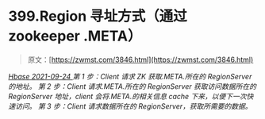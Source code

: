 <!--yml
category: 未分类
date: 0001-01-01 00:00:00
--->

# 399.Region 寻址方式（通过 zookeeper .META）

> 原文：[https://zwmst.com/3846.html](https://zwmst.com/3846.html)

   [ *Hbase* ](https://zwmst.com/hbase)*[ <time datetime="2021-09-24T10:50:36+08:00"> 2021-09-24 </time> ](https://zwmst.com/3846.html)  第 1 步：Client 请求 ZK 获取.META.所在的 RegionServer 的地址。
第 2 步：Client 请求.META.所在的 RegionServer 获取访问数据所在的 RegionServer 地址，client 会将.META.的相关信息 cache 下来，以便下一次快速访问。
第 3 步：Client 请求数据所在的 RegionServer，获取所需要的数据。*